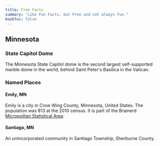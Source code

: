 ```yaml
---
title: Free Facts
summary: "Like Fun Facts, but Free and not always Fun."
bookToc: false
---
```


## Minnesota

### State Capitol Dome
The Minnesota State Capitol dome is the second largest self-supported marble dome in the world, behind Saint Peter's Basilica in the Vatican.

### Named Places

#### Emily, MN
Emily is a city in Crow Wing County, Minnesota, United States. The population was 813 at the 2010 census. It is part of the Brainerd [Micropolitan Statistical Area](/docs/notes/micropolitan-statistical-area/).

#### Santiago, MN
An unincorporated community in Santiago Township, Sherburne County.